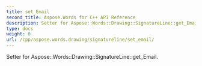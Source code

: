 ```yaml
---
title: set_Email
second_title: Aspose.Words for C++ API Reference
description: Setter for Aspose::Words::Drawing::SignatureLine::get_Email. 
type: docs
weight: 0
url: /cpp/aspose.words.drawing/signatureline/set_email/
---
```


Setter for Aspose::Words::Drawing::SignatureLine::get_Email. 

